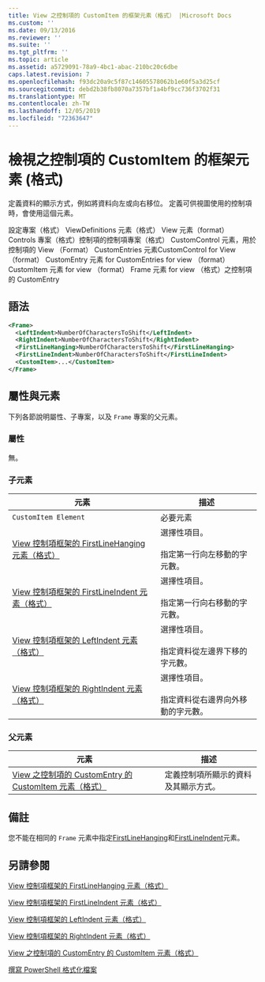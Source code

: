 ```yaml
---
title: View 之控制項的 CustomItem 的框架元素（格式） |Microsoft Docs
ms.custom: ''
ms.date: 09/13/2016
ms.reviewer: ''
ms.suite: ''
ms.tgt_pltfrm: ''
ms.topic: article
ms.assetid: a5729091-78a9-4bc1-abac-210bc20c6dbe
caps.latest.revision: 7
ms.openlocfilehash: f93dc20a9c5f87c14605578062b1e60f5a3d25cf
ms.sourcegitcommit: debd2b38fb8070a7357bf1a4bf9cc736f3702f31
ms.translationtype: MT
ms.contentlocale: zh-TW
ms.lasthandoff: 12/05/2019
ms.locfileid: "72363647"
---
```

# <a name="frame-element-for-customitem-for-controls-for-view-format"></a>檢視之控制項的 CustomItem 的框架元素 (格式)

定義資料的顯示方式，例如將資料向左或向右移位。 定義可供視圖使用的控制項時，會使用這個元素。

設定專案（格式） ViewDefinitions 元素（格式） View 元素（format） Controls 專案（格式）控制項的控制項專案（格式） CustomControl 元素，用於控制項的 View （Format） CustomEntries 元素CustomControl for View （format） CustomEntry 元素 for CustomEntries for view （format） CustomItem 元素 for view （format） Frame 元素 for view （格式）之控制項的 CustomEntry

## <a name="syntax"></a>語法

```xml
<Frame>
  <LeftIndent>NumberOfCharactersToShift</LeftIndent>
  <RightIndent>NumberOfCharactersToShift</RightIndent>
  <FirstLineHanging>NumberOfCharactersToShift</FirstLineHanging>
  <FirstLineIndent>NumberOfCharactersToShift</FirstLineIndent>
  <CustomItem>...</CustomItem>
</Frame>
```

## <a name="attributes-and-elements"></a>屬性與元素

下列各節說明屬性、子專案，以及 `Frame` 專案的父元素。

### <a name="attributes"></a>屬性

無。

### <a name="child-elements"></a>子元素

|元素|描述|
|-------------|-----------------|
|`CustomItem Element`|必要元素|
|[View 控制項框架的 FirstLineHanging 元素（格式）](./firstlinehanging-element-for-frame-for-controls-for-view-format.md)|選擇性項目。<br /><br /> 指定第一行向左移動的字元數。|
|[View 控制項框架的 FirstLineIndent 元素（格式）](./firstlineindent-element-for-frame-for-controls-for-view-format.md)|選擇性項目。<br /><br /> 指定第一行向右移動的字元數。|
|[View 控制項框架的 LeftIndent 元素（格式）](./leftindent-element-for-frame-for-controls-for-view-format.md)|選擇性項目。<br /><br /> 指定資料從左邊界下移的字元數。|
|[View 控制項框架的 RightIndent 元素（格式）](./rightindent-element-for-frame-for-controls-for-view-format.md)|選擇性項目。<br /><br /> 指定資料從右邊界向外移動的字元數。|

### <a name="parent-elements"></a>父元素

|元素|描述|
|-------------|-----------------|
|[View 之控制項的 CustomEntry 的 CustomItem 元素（格式）](./customitem-element-for-customentry-for-controls-for-view-format.md)|定義控制項所顯示的資料及其顯示方式。|

## <a name="remarks"></a>備註

您不能在相同的 `Frame` 元素中指定[FirstLineHanging](./firstlinehanging-element-for-frame-for-controls-for-view-format.md)和[FirstLineIndent](./firstlineindent-element-for-frame-for-controls-for-view-format.md)元素。

## <a name="see-also"></a>另請參閱

[View 控制項框架的 FirstLineHanging 元素（格式）](./firstlinehanging-element-for-frame-for-controls-for-view-format.md)

[View 控制項框架的 FirstLineIndent 元素（格式）](./firstlineindent-element-for-frame-for-controls-for-view-format.md)

[View 控制項框架的 LeftIndent 元素（格式）](./leftindent-element-for-frame-for-controls-for-view-format.md)

[View 控制項框架的 RightIndent 元素（格式）](./rightindent-element-for-frame-for-controls-for-view-format.md)

[View 之控制項的 CustomEntry 的 CustomItem 元素（格式）](./customitem-element-for-customentry-for-controls-for-view-format.md)

[撰寫 PowerShell 格式化檔案](./writing-a-powershell-formatting-file.md)
